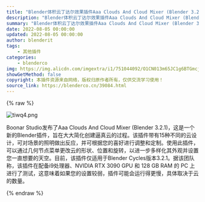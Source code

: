 ```yaml
---
title: "Blender体积云丁达尔效果插件Aaa Clouds And Cloud Mixer (Blender 3.2.1) V0.1.0"
description: "Blender体积云丁达尔效果插件Aaa Clouds And Cloud Mixer (Blender 3.2.1) V0.1.0"
summary: "Blender体积云丁达尔效果插件Aaa Clouds And Cloud Mixer (Blender 3.2.1) V0.1.0"
date: 2022-08-05 00:00:00
updated: 2022-08-05 00:00:00
author: blenderit
tags: 
    - 其他插件
categories:
    - blenderco
img: https://img.alicdn.com/imgextra/i1/751044092/O1CN013m65JC1g6BTGmcjxH_!!751044092.png
showGetMethod: false
copyright: 本插件资源来自网络，版权归原作者所有，仅供交流学习使用！
source_link: https://blenderco.cn/39084.html
---
```


{% raw %}
<p><img class="aligncenter" src="https://img.alicdn.com/imgextra/i1/751044092/O1CN013m65JC1g6BTGmcjxH_!!751044092.png" alt="tiwq4.png"></p><p>Boonar Studio发布了Aaa Clouds And Cloud Mixer (Blender 3.2.1)，这是一个新的Blender插件，旨在大大简化创建逼真云的过程。该插件带有15种不同的云设计，可对场景的照明做出反应，并可根据您的喜好进行调整和定制。使用此插件，可以通过几何节点菜单更改云的形状、位置和旋转，以进一步多样化其外观并设置您一直想要的天空。目前，该插件仅适用于Blender Cycles版本3.2.1。据该团队称，该插件在配备i9处理器、NVIDIA RTX 3090 GPU 和 128 GB RAM 的 PC 上进行了测试，这意味着如果您的设置较弱，插件可能会运行得更慢，具体取决于云的数量。</p>
<div style="display: none">blenderco</div>
{% endraw %}